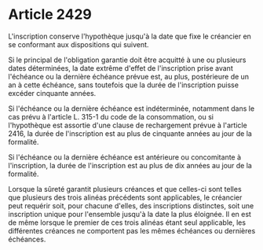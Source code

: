 # Article 2429

L'inscription conserve l'hypothèque jusqu'à la date que fixe le créancier en se conformant aux dispositions qui suivent.

Si le principal de l'obligation garantie doit être acquitté à une ou plusieurs dates déterminées, la date extrême d'effet de l'inscription prise avant l'échéance ou la dernière échéance prévue est, au plus, postérieure de un an à cette échéance, sans toutefois que la durée de l'inscription puisse excéder cinquante années.

Si l'échéance ou la dernière échéance est indéterminée, notamment dans le cas prévu à l'article L. 315-1 du code de la consommation, ou si l'hypothèque est assortie d'une clause de rechargement prévue à l'article 2416, la durée de l'inscription est au plus de cinquante années au jour de la formalité.

Si l'échéance ou la dernière échéance est antérieure ou concomitante à l'inscription, la durée de l'inscription est au plus de dix années au jour de la formalité.

Lorsque la sûreté garantit plusieurs créances et que celles-ci sont telles que plusieurs des trois alinéas précédents sont applicables, le créancier peut requérir soit, pour chacune d'elles, des inscriptions distinctes, soit une inscription unique pour l'ensemble jusqu'à la date la plus éloignée. Il en est de même lorsque le premier de ces trois alinéas étant seul applicable, les différentes créances ne comportent pas les mêmes échéances ou dernières échéances.
